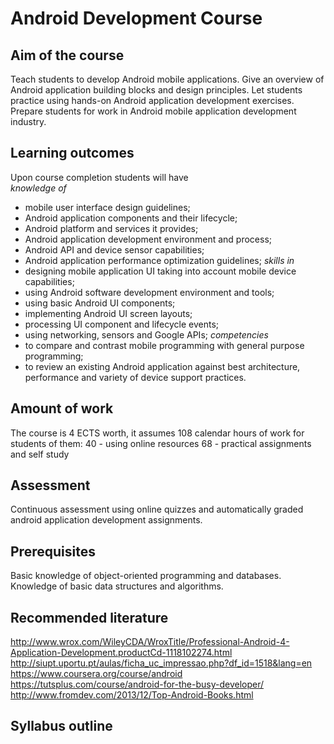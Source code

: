 Android Development Course
==========================

## Aim of the course
Teach students to develop Android mobile applications. Give an overview of Android application building blocks and design principles. Let students practice using hands-on Android application development exercises. Prepare students for work in Android mobile application development industry.

## Learning outcomes
Upon course completion students will have <br/>
_knowledge of_ <br/>
  - mobile user interface design guidelines;
  - Android application components and their lifecycle;
  - Android platform and services it provides;
  - Android application development environment and process;
  - Android API and device sensor capabilities;
  - Android application performance optimization guidelines;
_skills in_ <br/>
  - designing mobile application UI taking into account mobile device capabilities;
  - using Android software development environment and tools;
  - using basic Android UI components;
  - implementing Android UI screen layouts;
  - processing UI component and lifecycle events;
  - using networking, sensors and Google APIs;
_competencies_ <br/>
  - to compare and contrast mobile programming with general purpose programming;
  - to review an existing Android application against best architecture, performance and variety of device support practices.

## Amount of work
The course is 4 ECTS worth, it assumes 108 calendar hours of work for students of them:
     40 - using online resources
     68 - practical assignments and self study

## Assessment
Continuous assessment using online quizzes and automatically graded android application development assignments.

## Prerequisites
Basic knowledge of object-oriented programming and databases. Knowledge of basic data structures and algorithms.

## Recommended literature
http://www.wrox.com/WileyCDA/WroxTitle/Professional-Android-4-Application-Development.productCd-1118102274.html
http://siupt.uportu.pt/aulas/ficha_uc_impressao.php?df_id=1518&lang=en
https://www.coursera.org/course/android
https://tutsplus.com/course/android-for-the-busy-developer/
http://www.fromdev.com/2013/12/Top-Android-Books.html

## Syllabus outline